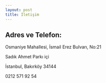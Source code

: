 ```yaml
---
layout: post
title: İletişim
---
```


## Adres ve Telefon:

Osmaniye Mahallesi, İsmail Erez Bulvarı, No:21

Sadık Ahmet Parkı içi

İstanbul, Bakırköy 34144

0212 571 92 54
